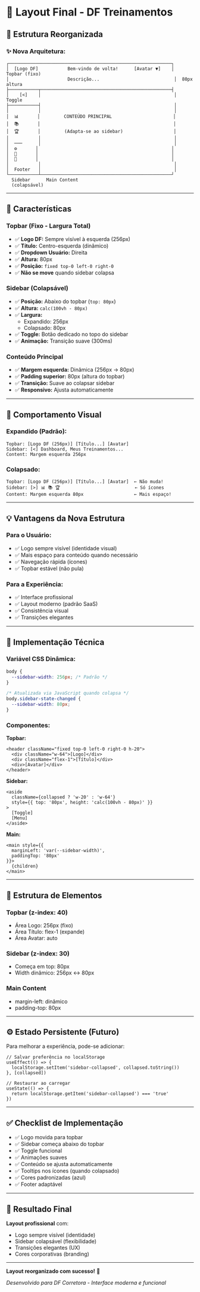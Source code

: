 # 🎨 Layout Final - DF Treinamentos

## 📐 Estrutura Reorganizada

### ✨ Nova Arquitetura:

```
┌─────────────────────────────────────────────────────────────┐
│  [Logo DF]           Bem-vindo de volta!      [Avatar ▼]    │  Topbar (fixo)
│                      Descrição...                            │  80px altura
├───────────┬─────────────────────────────────────────────────┤
│    [<]    │                                                  │  Toggle
├───────────┤                                                  │
│           │                                                  │
│  📊       │         CONTEÚDO PRINCIPAL                       │
│  📚       │                                                  │
│  🏆       │         (Adapta-se ao sidebar)                   │
│           │                                                  │
│  ───      │                                                  │
│  ⚙️       │                                                  │
│  📄       │                                                  │
│  👥       │                                                  │
│           │                                                  │
│  Footer   │                                                  │
└───────────┴─────────────────────────────────────────────────┘
  Sidebar      Main Content
  (colapsável)
```

---

## 🎯 Características

### **Topbar (Fixo - Largura Total)**
- ✅ **Logo DF:** Sempre visível à esquerda (256px)
- ✅ **Título:** Centro-esquerda (dinâmico)
- ✅ **Dropdown Usuário:** Direita
- ✅ **Altura:** 80px
- ✅ **Posição:** `fixed top-0 left-0 right-0`
- ✅ **Não se move** quando sidebar colapsa

### **Sidebar (Colapsável)**
- ✅ **Posição:** Abaixo do topbar (`top: 80px`)
- ✅ **Altura:** `calc(100vh - 80px)`
- ✅ **Largura:**
  - Expandido: 256px
  - Colapsado: 80px
- ✅ **Toggle:** Botão dedicado no topo do sidebar
- ✅ **Animação:** Transição suave (300ms)

### **Conteúdo Principal**
- ✅ **Margem esquerda:** Dinâmica (256px → 80px)
- ✅ **Padding superior:** 80px (altura do topbar)
- ✅ **Transição:** Suave ao colapsar sidebar
- ✅ **Responsivo:** Ajusta automaticamente

---

## 🎨 Comportamento Visual

### **Expandido (Padrão):**
```
Topbar: [Logo DF (256px)] [Título...] [Avatar]
Sidebar: [<] Dashboard, Meus Treinamentos...
Content: Margem esquerda 256px
```

### **Colapsado:**
```
Topbar: [Logo DF (256px)] [Título...] [Avatar]  ← Não muda!
Sidebar: [>] 📊 📚 🏆                            ← Só ícones
Content: Margem esquerda 80px                   ← Mais espaço!
```

---

## 💡 Vantagens da Nova Estrutura

### **Para o Usuário:**
- ✅ Logo sempre visível (identidade visual)
- ✅ Mais espaço para conteúdo quando necessário
- ✅ Navegação rápida (ícones)
- ✅ Topbar estável (não pula)

### **Para a Experiência:**
- ✅ Interface profissional
- ✅ Layout moderno (padrão SaaS)
- ✅ Consistência visual
- ✅ Transições elegantes

---

## 🔧 Implementação Técnica

### **Variável CSS Dinâmica:**
```css
body {
  --sidebar-width: 256px; /* Padrão */
}

/* Atualizada via JavaScript quando colapsa */
body.sidebar-state-changed {
  --sidebar-width: 80px;
}
```

### **Componentes:**

**Topbar:**
```tsx
<header className="fixed top-0 left-0 right-0 h-20">
  <div className="w-64">[Logo]</div>
  <div className="flex-1">[Título]</div>
  <div>[Avatar]</div>
</header>
```

**Sidebar:**
```tsx
<aside 
  className={collapsed ? 'w-20' : 'w-64'}
  style={{ top: '80px', height: 'calc(100vh - 80px)' }}
>
  [Toggle]
  [Menu]
</aside>
```

**Main:**
```tsx
<main style={{ 
  marginLeft: 'var(--sidebar-width)',
  paddingTop: '80px'
}}>
  {children}
</main>
```

---

## 📱 Estrutura de Elementos

### **Topbar (z-index: 40)**
- Área Logo: 256px (fixo)
- Área Título: flex-1 (expande)
- Área Avatar: auto

### **Sidebar (z-index: 30)**
- Começa em top: 80px
- Width dinâmico: 256px ↔ 80px

### **Main Content**
- margin-left: dinâmico
- padding-top: 80px

---

## ⚙️ Estado Persistente (Futuro)

Para melhorar a experiência, pode-se adicionar:

```tsx
// Salvar preferência no localStorage
useEffect(() => {
  localStorage.setItem('sidebar-collapsed', collapsed.toString())
}, [collapsed])

// Restaurar ao carregar
useState(() => {
  return localStorage.getItem('sidebar-collapsed') === 'true'
})
```

---

## ✅ Checklist de Implementação

- ✅ Logo movida para topbar
- ✅ Sidebar começa abaixo do topbar
- ✅ Toggle funcional
- ✅ Animações suaves
- ✅ Conteúdo se ajusta automaticamente
- ✅ Tooltips nos ícones (quando colapsado)
- ✅ Cores padronizadas (azul)
- ✅ Footer adaptável

---

## 🎯 Resultado Final

**Layout profissional** com:
- Logo sempre visível (identidade)
- Sidebar colapsável (flexibilidade)
- Transições elegantes (UX)
- Cores corporativas (branding)

---

**Layout reorganizado com sucesso!** 🎉

*Desenvolvido para DF Corretora - Interface moderna e funcional*


